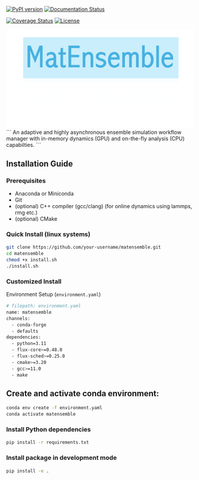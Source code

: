 


[![PyPI version](https://badge.fury.io/py/matensemble.svg)](https://badge.fury.io/py/matensemble)
[![Documentation Status](https://readthedocs.org/projects/matensemble/badge/?version=latest)](https://matensemble.readthedocs.io/en/latest/?badge=latest)
<!-- [![Build Status](https://github.com/username/matensemble/workflows/Build/badge.svg)](https://github.com/username/matensemble/actions) -->
[![Coverage Status](https://coveralls.io/repos/github/username/matensemble/badge.svg?branch=main)](https://coveralls.io/github/username/matensemble?branch=main)
[![License](https://img.shields.io/badge/License-BSD%203--Clause-blue.svg)](https://opensource.org/licenses/BSD-3-Clause)

 <img src="images/Logo-Matensemble.png" alt="MatEnsemble Logo" width="800"/>
```
An adaptive and highly asynchronous ensemble simulation workflow manager
 with in-memory dynamics (GPU) and on-the-fly analysis (CPU) capabilties.
```

## Installation Guide

### Prerequisites
- Anaconda or Miniconda
- Git
- (optional) C++ compiler (gcc/clang) (for online dynamics using lammps, rmg etc.)
- (optional) CMake

### Quick Install (linux systems)
```bash
git clone https://github.com/your-username/matensemble.git
cd matensemble
chmod +x install.sh
./install.sh
```
### Customized Install
Environment Setup (`environment.yaml`)

```bash
# filepath: environment.yaml
name: matensemble
channels:
  - conda-forge
  - defaults
dependencies:
  - python=3.11
  - flux-core>=0.48.0
  - flux-sched>=0.25.0
  - cmake>=3.20
  - gcc>=11.0
  - make
  ```

## Create and activate conda environment:
```bash
conda env create -f environment.yaml
conda activate matensemble
```

### Install Python dependencies
```bash
pip install -r requirements.txt
```
### Install package in development mode
```bash
pip install -e .
```

